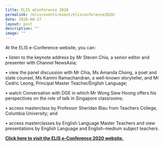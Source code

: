 ```yaml
---
title: ELIS eConference 2020
permalink: /elis/events/event/elisconference2020/
date: 2020-08-27
layout: post
description: ""
image: ""
---
```

At the ELIS e-Conference website, you can:

• listen to the keynote address by Mr Steven Chia, a senior editor and presenter with Channel NewsAsia;

• view the panel discussion with Mr Chia, Ms Amanda Chong, a poet and state counsel, Ms Kamini Ramachandran, a well-known storyteller, and Mr Cedric Leong, Principal Master Teacher/English Language;

• watch Conversation with DGE in which Mr Wong Siew Hoong offers his perspectives on the role of talk in Singapore classrooms;

• access masterclass by Professor Sheridan Blau from Teachers College, Columbia University; and

• access masterclasses by English Language Master Teachers and view presentations by English Language and English-medium subject teachers.  
  
****[****Click here**** **to visit the ELIS e-Conference 2020 website.**](https://academyofsingaporeteachers.moe.edu.sg/elis/events/elisconference2020)****

